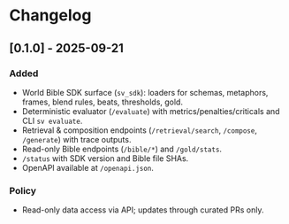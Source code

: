 # Changelog

## [0.1.0] - 2025-09-21
### Added
- World Bible SDK surface (`sv_sdk`): loaders for schemas, metaphors, frames, blend rules, beats, thresholds, gold.
- Deterministic evaluator (`/evaluate`) with metrics/penalties/criticals and CLI `sv evaluate`.
- Retrieval & composition endpoints (`/retrieval/search`, `/compose`, `/generate`) with trace outputs.
- Read-only Bible endpoints (`/bible/*`) and `/gold/stats`.
- `/status` with SDK version and Bible file SHAs.
- OpenAPI available at `/openapi.json`.

### Policy
- Read-only data access via API; updates through curated PRs only.

